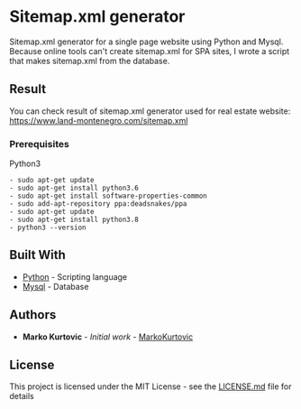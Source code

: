 # Sitemap.xml generator

Sitemap.xml generator for a single page website using Python and Mysql.
Because online tools can't create sitemap.xml for SPA sites, I wrote a script that makes sitemap.xml from the database.

## Result
You can check result of sitemap.xml generator used for real estate website:
https://www.land-montenegro.com/sitemap.xml

### Prerequisites

Python3
```
- sudo apt-get update
- sudo apt-get install python3.6
- sudo apt-get install software-properties-common
- sudo add-apt-repository ppa:deadsnakes/ppa
- sudo apt-get update
- sudo apt-get install python3.8
- python3 --version
```
## Built With

* [Python](https://www.python.org/) - Scripting language
* [Mysql](https://www.mysql.com/) - Database


## Authors

* **Marko Kurtovic** - *Initial work* - [MarkoKurtovic](https://github.com/MarkoKurtovic)


## License

This project is licensed under the MIT License - see the [LICENSE.md](LICENSE.md) file for details
